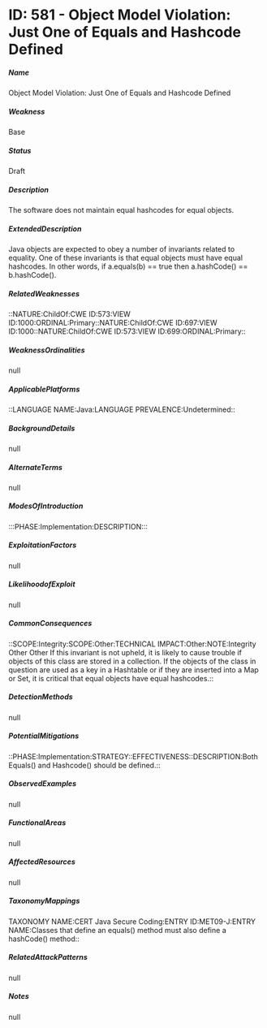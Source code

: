 # ID: 581 - Object Model Violation: Just One of Equals and Hashcode Defined
<h5>Name</h5>Object Model Violation: Just One of Equals and Hashcode Defined
<h5>Weakness</h5>Base
<h5>Status</h5>Draft
<h5>Description</h5>The software does not maintain equal hashcodes for equal objects.
<h5>ExtendedDescription</h5>Java objects are expected to obey a number of invariants related to equality. One of these invariants is that equal objects must have equal hashcodes. In other words, if a.equals(b) == true then a.hashCode() == b.hashCode().
<h5>RelatedWeaknesses</h5>::NATURE:ChildOf:CWE ID:573:VIEW ID:1000:ORDINAL:Primary::NATURE:ChildOf:CWE ID:697:VIEW ID:1000::NATURE:ChildOf:CWE ID:573:VIEW ID:699:ORDINAL:Primary::
<h5>WeaknessOrdinalities</h5>null
<h5>ApplicablePlatforms</h5>::LANGUAGE NAME:Java:LANGUAGE PREVALENCE:Undetermined::
<h5>BackgroundDetails</h5>null
<h5>AlternateTerms</h5>null
<h5>ModesOfIntroduction</h5>:::PHASE:Implementation:DESCRIPTION:::
<h5>ExploitationFactors</h5>null
<h5>LikelihoodofExploit</h5>null
<h5>CommonConsequences</h5>::SCOPE:Integrity:SCOPE:Other:TECHNICAL IMPACT:Other:NOTE:Integrity Other Other If this invariant is not upheld, it is likely to cause trouble if objects of this class are stored in a collection. If the objects of the class in question are used as a key in a Hashtable or if they are inserted into a Map or Set, it is critical that equal objects have equal hashcodes.::
<h5>DetectionMethods</h5>null
<h5>PotentialMitigations</h5>::PHASE:Implementation:STRATEGY::EFFECTIVENESS::DESCRIPTION:Both Equals() and Hashcode() should be defined.::
<h5>ObservedExamples</h5>null
<h5>FunctionalAreas</h5>null
<h5>AffectedResources</h5>null
<h5>TaxonomyMappings</h5>TAXONOMY NAME:CERT Java Secure Coding:ENTRY ID:MET09-J:ENTRY NAME:Classes that define an equals() method must also define a hashCode() method::
<h5>RelatedAttackPatterns</h5>null
<h5>Notes</h5>null

